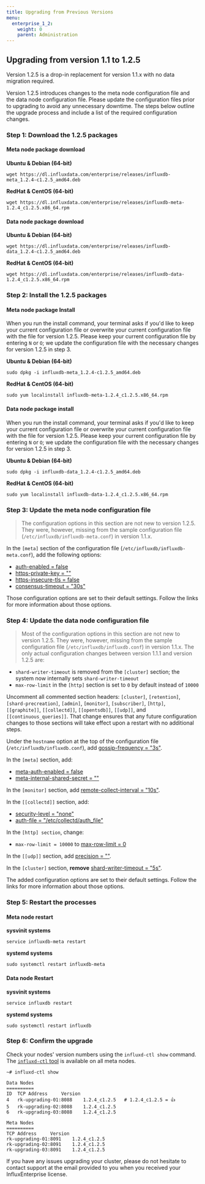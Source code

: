 ```yaml
---
title: Upgrading from Previous Versions
menu:
  enterprise_1_2:
    weight: 0
    parent: Administration
---
```


## Upgrading from version 1.1 to 1.2.5

Version 1.2.5 is a drop-in replacement for version 1.1.x with no data migration required.

Version 1.2.5 introduces changes to the meta node configuration file and the data node configuration file.
Please update the configuration files prior to upgrading to avoid any unnecessary downtime.
The steps below outline the upgrade process and include a list of the required configuration changes.

### Step 1: Download the 1.2.5 packages

#### Meta node package download
**Ubuntu & Debian (64-bit)**
```
wget https://dl.influxdata.com/enterprise/releases/influxdb-meta_1.2.4-c1.2.5_amd64.deb
```

**RedHat & CentOS (64-bit)**
```
wget https://dl.influxdata.com/enterprise/releases/influxdb-meta-1.2.4_c1.2.5.x86_64.rpm
```

#### Data node package download
**Ubuntu & Debian (64-bit)**
```
wget https://dl.influxdata.com/enterprise/releases/influxdb-data_1.2.4-c1.2.5_amd64.deb
```

**RedHat & CentOS (64-bit)**
```
wget https://dl.influxdata.com/enterprise/releases/influxdb-data-1.2.4_c1.2.5.x86_64.rpm
```

### Step 2: Install the 1.2.5 packages

#### Meta node package Install

When you run the install command, your terminal asks if you'd like to keep your current configuration file or overwrite your current configuration file with the file for version 1.2.5.
Please keep your current configuration file by entering `N` or `O`;
we update the configuration file with the necessary changes for version 1.2.5 in step 3.

**Ubuntu & Debian (64-bit)**
```
sudo dpkg -i influxdb-meta_1.2.4-c1.2.5_amd64.deb
```

**RedHat & CentOS (64-bit)**
```
sudo yum localinstall influxdb-meta-1.2.4_c1.2.5.x86_64.rpm
```

#### Data node package install

When you run the install command, your terminal asks if you'd like to keep your current configuration file or overwrite your current configuration file with the file for version 1.2.5.
Please keep your current configuration file by entering `N` or `O`;
we update the configuration file with the necessary changes for version 1.2.5 in step 3.

**Ubuntu & Debian (64-bit)**
```
sudo dpkg -i influxdb-data_1.2.4-c1.2.5_amd64.deb
```

**RedHat & CentOS (64-bit)**
```
sudo yum localinstall influxdb-data-1.2.4_c1.2.5.x86_64.rpm
```

### Step 3: Update the meta node configuration file

> The configuration options in this section are not new to version 1.2.5.
They were, however, missing from the sample configuration file (`/etc/influxdb/influxdb-meta.conf`) in version 1.1.x.

In the `[meta]` section of the configuration file (`/etc/influxdb/influxdb-meta.conf`), add the following options:

* [auth-enabled = false](/enterprise/v1.2/administration/configuration/#auth-enabled-false)
* [https-private-key = ""](/enterprise/v1.2/administration/configuration/#https-private-key)
* [https-insecure-tls = false](/enterprise/v1.2/administration/configuration/#https-insecure-tls-false)
* [consensus-timeout = "30s"](/enterprise/v1.2/administration/configuration/#consensus-timeout-30s)

Those configuration options are set to their default settings.
Follow the links for more information about those options.

### Step 4: Update the data node configuration file

> Most of the configuration options in this section are not new to version 1.2.5.
They were, however, missing from the sample configuration file (`/etc/influxdb/influxdb.conf`) in version 1.1.x.
The only actual configuration changes between version 1.1.1 and version 1.2.5 are:
>
* `shard-writer-timeout` is removed from the `[cluster]` section; the system now internally sets `shard-writer-timeout`
* `max-row-limit` in the `[http]` section is set to `0` by default instead of `10000`

Uncomment all commented section headers: `[cluster]`, `[retention]`, `[shard-precreation]`, `[admin]`, `[monitor]`, `[subscriber]`, `[http]`, `[[graphite]]`, `[[collectd]]`, `[[opentsdb]]`, `[[udp]]`, and `[[continuous_queries]]`.
That change ensures that any future configuration changes to those sections will take effect upon a restart with no additional steps.

Under the `hostname` option at the top of the configuration file (`/etc/influxdb/influxdb.conf`), add [gossip-frequency = "3s"](/enterprise/v1.2/administration/configuration/#gossip-frequency-3s).

In the `[meta]` section, add:

* [meta-auth-enabled = false](/enterprise/v1.2/administration/configuration/#meta-auth-enabled-false)
* [meta-internal-shared-secret = ""](/enterprise/v1.2/administration/configuration/#meta-internal-shared-secret)

In the `[monitor]` section, add [remote-collect-interval = "10s"](/enterprise/v1.2/administration/configuration/#remote-collect-interval-10s).

In the `[[collectd]]` section, add:

* [security-level = "none"](/influxdb/v1.2/administration/config/#security-level-none)
* [auth-file = "/etc/collectd/auth_file"](/influxdb/v1.2/administration/config/#auth-file-etc-collectd-auth-file)

In the `[http] section`, change:

* `max-row-limit = 10000` to [max-row-limit = 0](/enterprise/v1.2/administration/configuration/#max-row-limit-0)

In the `[[udp]]` section, add [precision = ""](/influxdb/v1.2/administration/config/#precision).

In the `[cluster]` section, **remove** [shard-writer-timeout = "5s"](/enterprise/v1.2/administration/configuration/#shard-writer-timeout-5s).

The added configuration options are set to their default settings.
Follow the links for more information about those options.

### Step 5: Restart the processes

#### Meta node restart
**sysvinit systems**
```
service influxdb-meta restart
```
**systemd systems**
```
sudo systemctl restart influxdb-meta
```

#### Data node Restart
**sysvinit systems**
```
service influxdb restart
```
**systemd systems**
```
sudo systemctl restart influxdb
```

### Step 6: Confirm the upgrade

Check your nodes' version numbers using the `influxd-ctl show` command.
The [`influxd-ctl` tool](/enterprise/v1.2/features/cluster-commands/) is available on all meta nodes.

```
~# influxd-ctl show

Data Nodes
==========
ID	TCP Address		Version
4	rk-upgrading-01:8088	1.2.4_c1.2.5   # 1.2.4_c1.2.5 = 👍
5	rk-upgrading-02:8088	1.2.4_c1.2.5
6	rk-upgrading-03:8088	1.2.4_c1.2.5

Meta Nodes
==========
TCP Address		Version
rk-upgrading-01:8091	1.2.4_c1.2.5
rk-upgrading-02:8091	1.2.4_c1.2.5
rk-upgrading-03:8091	1.2.4_c1.2.5
```

If you have any issues upgrading your cluster, please do not hesitate to contact support at the email provided to you when you received your InfluxEnterprise license.
